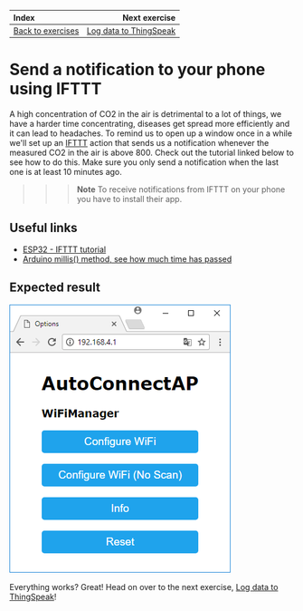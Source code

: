 | Index                                       |                         Next exercise |
| :------------------------------------------ | ------------------------------------: |
| [Back to exercises](../README.md#exercises) | [Log data to ThingSpeak](log-data.md) |

# Send a notification to your phone using IFTTT

A high concentration of CO2 in the air is detrimental to a lot of things, we have a harder time concentrating, diseases get spread more efficiently and it can lead to headaches. To remind us to open up a window once in a while we'll set up an [IFTTT](https://ifttt.com/explore) action that sends us a notification whenever the measured CO2 in the air is above 800. Check out the tutorial linked below to see how to do this. Make sure you only send a notification when the last one is at least 10 minutes ago.

> > > **Note** To receive notifications from IFTTT on your phone you have to install their app.

## Useful links

- [ESP32 - IFTTT tutorial](https://esp32io.com/tutorials/esp32-ifttt)
- [Arduino millis() method, see how much time has passed](https://www.arduino.cc/reference/en/language/functions/time/millis/)

## Expected result

![Result](/assets/access-point-result.png "Result")

Everything works? Great! Head on over to the next exercise, [Log data to ThingSpeak](log-data.md)!
